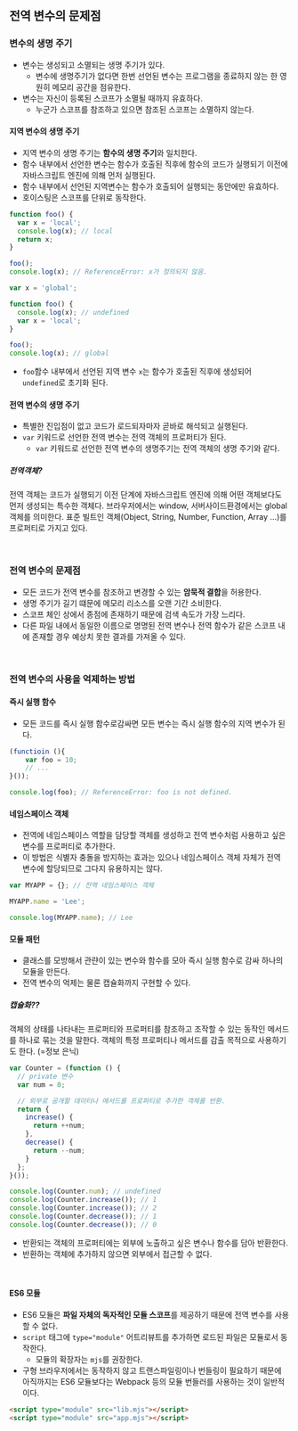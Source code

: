 ## 전역 변수의 문제점
### 변수의 생명 주기
- 변수는 생성되고 소멸되는 생명 주기가 있다.
  - 변수에 생명주기가 없다면 한번 선언된 변수는 프로그램을 종료하지 않는 한 영원히 메모리 공간을 점유한다.
- 변수는 자신이 등록된 스코프가 소멸될 때까지 유효하다.
  - 누군가 스코프를 참조하고 있으면 참조된 스코프는 소멸하지 않는다.

#### 지역 변수의 생명 주기
- 지역 변수의 생명 주기는 **함수의 생명 주기**와 일치한다.
- 함수 내부에서 선언한 변수는 함수가 호출된 직후에 함수의 코드가 실행되기 이전에 자바스크립트 엔진에 의해 먼저 실행된다.
- 함수 내부에서 선언된 지역변수는 함수가 호출되어 실행되는 동안에만 유효하다.
- 호이스팅은 스코프를 단위로 동작한다.
```js
function foo() {
  var x = 'local';
  console.log(x); // local
  return x;
}

foo();
console.log(x); // ReferenceError: x가 정의되지 않음.
```
```js
var x = 'global';

function foo() {
  console.log(x); // undefined
  var x = 'local';
}

foo();
console.log(x); // global
```
- `foo`함수 내부에서 선언된 지역 변수 `x`는 함수가 호출된 직후에 생성되어 `undefined`로 초기화 된다.

#### 전역 변수의 생명 주기
- 특별한 진입점이 없고 코드가 로드되자마자 곧바로 해석되고 실행된다.
- `var` 키워드로 선언한 전역 변수는 전역 객체의 프로퍼티가 된다.
  - `var` 키워드로 선언한 전역 변수의 생명주기는 전역 객체의 생명 주기와 같다.

##### 전역객체?
전역 객체는 코드가 실행되기 이전 단계에 자바스크립트 엔진에 의해 어떤 객체보다도 먼저 생성되는 특수한 객체다. 브라우저에서는 window, 서버사이드환경에서는 global객체를 의미한다. 표준 빌트인 객체(Object, String, Number, Function, Array ...)를 프로퍼티로 가지고 있다.

<br>

### 전역 변수의 문제점
- 모든 코드가 전역 변수를 참조하고 변경할 수 있는 **암묵적 결합**을 허용한다.
- 생명 주기가 길기 떄문에 메모리 리소스를 오랜 기간 소비한다.
- 스코프 체인 상에서 종점에 존재하기 때문에 검색 속도가 가장 느리다.
- 다른 파일 내에서 동일한 이름으로 명명된 전역 변수나 전역 함수가 같은 스코프 내에 존재할 경우 예상치 못한 결과를 가져올 수 있다.

<br>

### 전역 변수의 사용을 억제하는 방법
#### 즉시 실행 함수
- 모든 코드를 즉시 실행 함수로감싸면 모든 변수는 즉시 실행 함수의 지역 변수가 된다.
```js
(functioin (){
    var foo = 10; 
    // ...
}());

console.log(foo); // ReferenceError: foo is not defined.
```

#### 네임스페이스 객체
- 전역에 네임스페이스 역할을 담당할 객체를 생성하고 전역 변수처럼 사용하고 싶은 변수를 프로퍼티로 추가한다.
- 이 방법은 식별자 충돌을 방지하는 효과는 있으나 네임스페이스 객체 자체가 전역 변수에 할당되므로 그다지 유용하지는 않다.
```js
var MYAPP = {}; // 전역 네임스페이스 객체

MYAPP.name = 'Lee';

console.log(MYAPP.name); // Lee
```

#### 모듈 패턴
- 클래스를 모방해서 관랸이 있는 변수와 함수를 모아 즉시 실행 함수로 감싸 하나의 모듈을 만든다.
- 전역 변수의 억제는 물론 캡슐화까지 구현할 수 있다.
##### 캡슐화??
객체의 상태를 나타내는 프로퍼티와 프로퍼티를 참조하고 조작할 수 있는 동작인 메서드를 하나로 묶는 것을 말한다. 객체의 특정 프로퍼티나 메서드를 감출 목적으로 사용하기도 한다. (=정보 은닉)

```js
var Counter = (function () {
  // private 변수
  var num = 0;

  // 외부로 공개할 데이터나 메서드를 프로퍼티로 추가한 객체를 반환.
  return {
    increase() {
      return ++num;
    },
    decrease() {
      return --num;
    }
  };
}());

console.log(Counter.num); // undefined
console.log(Counter.increase()); // 1
console.log(Counter.increase()); // 2
console.log(Counter.decrease()); // 1
console.log(Counter.decrease()); // 0
```
- 반환되는 객체의 프로퍼티에는 외부에 노출하고 싶은 변수나 함수를 담아 반환한다.
- 반환하는 객체에 추가하지 않으면 외부에서 접근할 수 없다.

<br>

#### ES6 모듈
- ES6 모듈은 **파일 자체의 독자적인 모듈 스코프**를 제공하기 때문에 전역 변수를 사용할 수 없다.
- `script` 태그에 `type="module"` 어트리뷰트를 추가하면 로드된 파일은 모듈로서 동작한다.
  - 모듈의 확장자는 `mjs`를 권장한다.
- 구형 브라우저에서는 동작하지 않고 트랜스파일링이나 번들링이 필요하기 때문에 아직까지는 ES6 모듈보다는 Webpack 등의 모듈 번들러를 사용하는 것이 일반적이다.

```html
<script type="module" src="lib.mjs"></script>
<script type="module" src="app.mjs"></script>
```